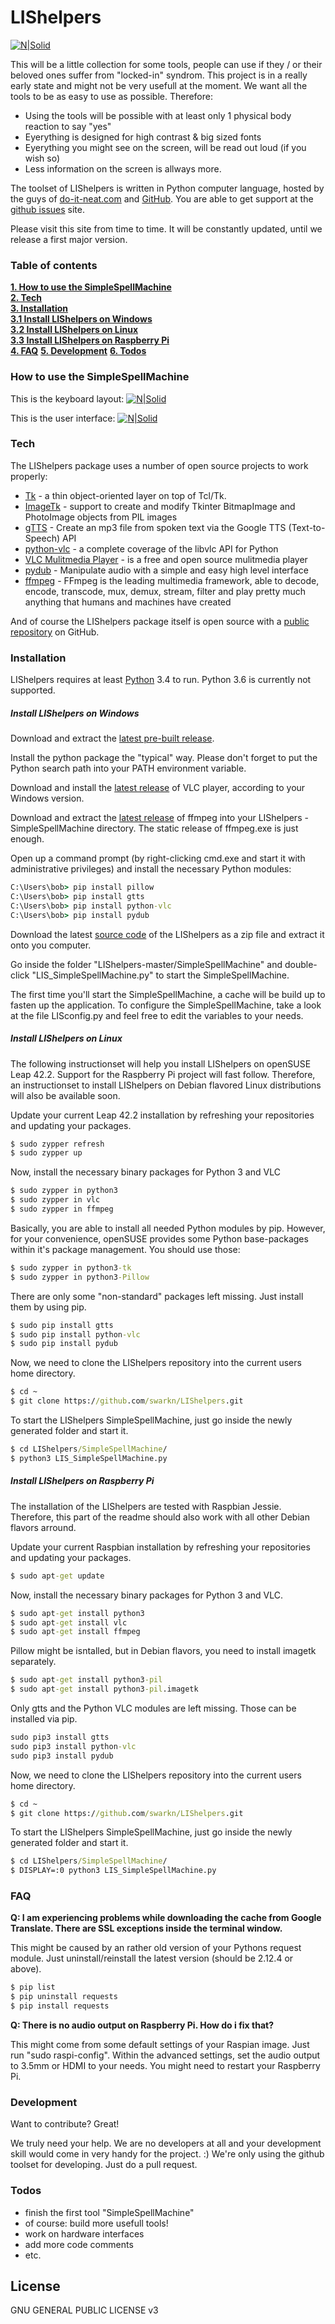 # LIShelpers

[![N|Solid](https://www.python.org/static/community_logos/python-powered-w-140x56.png)](https://www.python.org)

This will be a little collection for some tools, people can use if they / or their beloved ones suffer from "locked-in" syndrom. This project is in a really early state and might not be very usefull at the moment. We want all the tools to be as easy to use as possible. Therefore:

  - Using the tools will be possible with at least only 1 physical body reaction to say "yes"
  - Eyerything is designed for high contrast & big sized fonts
  - Eyerything you might see on the screen, will be read out loud (if you wish so)
  - Less information on the screen is allways more.

The toolset of LIShelpers is written in Python computer language, hosted by the guys of [do-it-neat.com] and [GitHub][github project]. You are able to get support at the [github issues] site.

Please visit this site from time to time. It will be constantly updated, until we release a first major version.

### Table of contents
**[1. How to use the SimpleSpellMachine](#how-to-use-the-simplespellmachine)**  
**[2. Tech](#tech)**  
**[3. Installation](#installation)**  
**[3.1 Install LIShelpers on Windows](#install-lishelpers-on-windows)**  
**[3.2 Install LIShelpers on Linux](#install-lishelpers-on-linux)**  
**[3.3 Install LIShelpers on Raspberry Pi](#install-lishelpers-on-raspberry-pi)**  
**[4. FAQ](#faq)**
**[5. Development](#development)**
**[6. Todos](#todos)**

### How to use the SimpleSpellMachine

This is the keyboard layout:
[![N|Solid](http://www.do-it-neat.com/wp-content/uploads/2016/12/LIShelpers-SSM_keyboard-layout_v01.png)](https://www.do-it-neat.com/projekte/lishelpers)

This is the user interface:
[![N|Solid](http://www.do-it-neat.com/wp-content/uploads/2016/12/LIShelpers_SSM.jpg)](https://www.do-it-neat.com/projekte/lishelpers)

### Tech

The LIShelpers package uses a number of open source projects to work properly:

* [Tk] - a thin object-oriented layer on top of Tcl/Tk.
* [ImageTk] - support to create and modify Tkinter BitmapImage and PhotoImage objects from PIL images
* [gTTS] - Create an mp3 file from spoken text via the Google TTS (Text-to-Speech) API
* [python-vlc] - a complete coverage of the libvlc API for Python
* [VLC Mulitmedia Player] - is a free and open source mulitmedia player
* [pydub] - Manipulate audio with a simple and easy high level interface
* [ffmpeg] - FFmpeg is the leading multimedia framework, able to decode, encode, transcode, mux, demux, stream, filter and play pretty much anything that humans and machines have created

And of course the LIShelpers package itself is open source with a [public repository][github project]
 on GitHub.

### Installation

LIShelpers requires at least [Python](https://python.org/) 3.4 to run. Python 3.6 is currently not supported.

##### Install LIShelpers on Windows

Download and extract the [latest pre-built release](https://www.python.org/downloads/release/python-352/).

Install the python package the "typical" way. Please don't forget to put the Python search path into your PATH environment variable.

Download and install the [latest release](http://www.videolan.org/vlc/) of VLC player, according to your Windows version.

Download and extract the [latest release](https://ffmpeg.org/download.html#build-windows) of ffmpeg into your LIShelpers - SimpleSpellMachine directory. The static release of ffmpeg.exe is just enough.

Open up a command prompt (by right-clicking cmd.exe and start it with administrative privileges) and install the necessary Python modules:

```cmd
C:\Users\bob> pip install pillow
C:\Users\bob> pip install gtts
C:\Users\bob> pip install python-vlc
C:\Users\bob> pip install pydub
```

Download the latest [source code](https://github.com/swarkn/LIShelpers/archive/master.zip) of the LIShelpers as a zip file and extract it onto you computer.

Go inside the folder "LIShelpers-master/SimpleSpellMachine" and double-click "LIS_SimpleSpellMachine.py" to start the SimpleSpellMachine.

The first time you'll start the SimpleSpellMachine, a cache will be build up to fasten up the application. To configure the SimpleSpellMachine, take a look at the file LISconfig.py and feel free to edit the variables to your needs.

##### Install LIShelpers on Linux

The following instructionset will help you install LIShelpers on openSUSE Leap 42.2. Support for the Raspberry Pi project will fast follow. Therefore, an instructionset to install LIShelpers on Debian flavored Linux distributions will also be available soon.

Update your current Leap 42.2 installation by refreshing your repositories and updating your packages.

```cmd
$ sudo zypper refresh
$ sudo zypper up
```

Now, install the necessary binary packages for Python 3 and VLC

```cmd
$ sudo zypper in python3
$ sudo zypper in vlc
$ sudo zypper in ffmpeg
```

Basically, you are able to install all needed Python modules by pip. However, for your convenience, openSUSE provides some Python base-packages within it's package management. You should use those:

```cmd
$ sudo zypper in python3-tk
$ sudo zypper in python3-Pillow
```

There are only some "non-standard" packages left missing. Just install them by using pip.

```cmd
$ sudo pip install gtts
$ sudo pip install python-vlc
$ sudo pip install pydub
```

Now, we need to clone the LIShelpers repository into the current users home directory.

```cmd
$ cd ~
$ git clone https://github.com/swarkn/LIShelpers.git
```

To start the LIShelpers SimpleSpellMachine, just go inside the newly generated folder and start it.

```cmd
$ cd LIShelpers/SimpleSpellMachine/
$ python3 LIS_SimpleSpellMachine.py
```

##### Install LIShelpers on Raspberry Pi

The installation of the LIShelpers are tested with Raspbian Jessie. Therefore, this part of the readme should also work with all other Debian flavors arround.

Update your current Raspbian installation by refreshing your repositories and updating your packages.

```cmd
$ sudo apt-get update
```

Now, install the necessary binary packages for Python 3 and VLC.

```cmd
$ sudo apt-get install python3
$ sudo apt-get install vlc
$ sudo apt-get install ffmpeg
```

Pillow might be isntalled, but in Debian flavors, you need to install imagetk separately.

```cmd
$ sudo apt-get install python3-pil
$ sudo apt-get install python3-pil.imagetk
```

Only gtts and the Python VLC modules are left missing. Those can be installed via pip.

```cmd
sudo pip3 install gtts
sudo pip3 install python-vlc
sudo pip3 install pydub
```

Now, we need to clone the LIShelpers repository into the current users home directory.

```cmd
$ cd ~
$ git clone https://github.com/swarkn/LIShelpers.git
```

To start the LIShelpers SimpleSpellMachine, just go inside the newly generated folder and start it.

```cmd
$ cd LIShelpers/SimpleSpellMachine/
$ DISPLAY=:0 python3 LIS_SimpleSpellMachine.py
```

### FAQ

**Q: I am experiencing problems while downloading the cache from Google Translate. There are SSL exceptions inside the terminal window.**

This might be caused by an rather old version of your Pythons request module. Just uninstall/reinstall the latest version (should be 2.12.4 or above).

```cmd
$ pip list
$ pip uninstall requests
$ pip install requests
```

**Q: There is no audio output on Raspberry Pi. How do i fix that?**

This might come from some default settings of your Raspian image. Just run "sudo raspi-config". Within the advanced settings, set the audio output to 3.5mm or HDMI to your needs. You might need to restart your Raspberry Pi.

### Development

Want to contribute? Great!

We truly need your help. We are no developers at all and your development skill would come in very handy for the project. :) We're only using the github toolset for developing. Just do a pull request.

### Todos

 - finish the first tool "SimpleSpellMachine"
 - of course: build more usefull tools!
 - work on hardware interfaces
 - add more code comments
 - etc.

License
----

GNU GENERAL PUBLIC LICENSE v3




[//]: # (These are reference links used in the body of this note and get stripped out when the markdown processor does its job. There is no need to format nicely because it shouldn't be seen. Thanks SO - http://stackoverflow.com/questions/4823468/store-comments-in-markdown-syntax)

[do-it-neat.com]: <http://www.do-it-neat.com/projekte/LIShelpers>
[github project]: <https://github.com/swarkn/LIShelpers>
[github issues]: <https://github.com/swarkn/LIShelpers/issues>
[Tk]: <http://www.tcl.tk/>
[ImageTk]: <https://wiki.python.org/moin/TkInter>
[gTTS]: <https://pypi.python.org/pypi/gTTS>
[python-vlc]: <https://wiki.videolan.org/python_bindings>
[VLC Mulitmedia Player]: <http://www.videolan.org/vlc/>
[pydub]: <http://pydub.com/>
[ffmpeg]: <https://ffmpeg.org>
